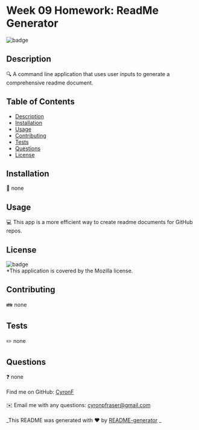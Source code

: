 
# Week 09 Homework: ReadMe Generator 

![badge](https://img.shields.io/badge/license-Mozilla-brightgreen)<br />
 
## Description
🔍 A command line application that uses user inputs to generate a comprehensive readme document. 
## Table of Contents
- [Description](#description)
- [Installation](#installation)
- [Usage](#usage)
- [Contributing](#contributing)
- [Tests](#tests)
- [Questions](#questions)
- [License](#license)
## Installation
💾 none 
## Usage
💻 This app is a more efficient way to create readme documents for GitHub repos. 
## License
![badge](https://img.shields.io/badge/license-Mozilla-brightgreen)
<br />
*This application is covered by the Mozilla license. 
## Contributing
👪 none
## Tests
✏️ none
## Questions
❓ none<br />
<br />
Find me on GitHub: [CyronF](https://github.com/CyronF)<br />
<br />
✉️ Email me with any questions: cyronpfraser@gmail.com<br /><br />
_This README was generated with ❤️ by [README-generator]() _
    